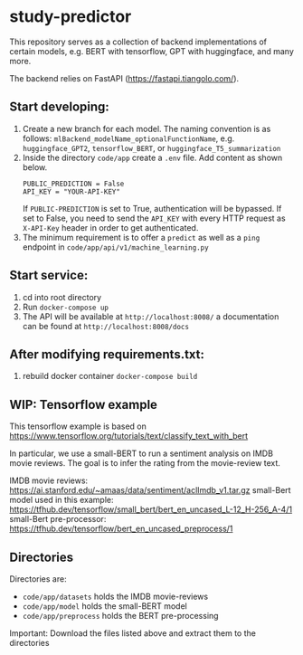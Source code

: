# study-predictor

This repository serves as a collection of backend implementations of certain models, e.g. BERT with tensorflow, 
GPT with huggingface, and many more.

The backend relies on FastAPI (https://fastapi.tiangolo.com/).

## Start developing:

1. Create a new branch for each model. The naming convention is as follows: `mlBackend_modelName_optionalFunctionName`, e.g. `huggingface_GPT2`, 
   `tensorflow_BERT`, or `huggingface_T5_summarization`
2. Inside the directory `code/app` create a `.env` file. Add content as shown below.
   ```
   PUBLIC_PREDICTION = False
   API_KEY = "YOUR-API-KEY"
   ```
   If `PUBLIC-PREDICTION` is set to True, authentication will be bypassed. If set to False, you need to send the `API_KEY` 
   with every HTTP request as `X-API-Key` header in order to get authenticated.
3. The minimum requirement is to offer a `predict` as well as a `ping` endpoint in `code/app/api/v1/machine_learning.py`

## Start service:

1. cd into root directory
2. Run `docker-compose up`
3. The API will be available at `http://localhost:8008/` a documentation can be found at `http://localhost:8008/docs`

## After modifying requirements.txt:

1. rebuild docker container `docker-compose build`

## WIP: Tensorflow example

This tensorflow example is based on https://www.tensorflow.org/tutorials/text/classify_text_with_bert

In particular, we use a small-BERT to run a sentiment analysis on IMDB movie reviews. The goal is to infer the rating
from the movie-review text.

IMDB movie reviews: https://ai.stanford.edu/~amaas/data/sentiment/aclImdb_v1.tar.gz
small-Bert model used in this example: https://tfhub.dev/tensorflow/small_bert/bert_en_uncased_L-12_H-256_A-4/1
small-Bert pre-processor: https://tfhub.dev/tensorflow/bert_en_uncased_preprocess/1

## Directories

Directories are:

- `code/app/datasets` holds the IMDB movie-reviews 
- `code/app/model` holds the small-BERT model
- `code/app/preprocess` holds the BERT pre-processing

Important: Download the files listed above and extract them to the directories